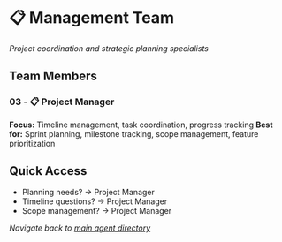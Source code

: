 # 📋 Management Team

*Project coordination and strategic planning specialists*

## Team Members

### **03 - 📋 Project Manager**
**Focus:** Timeline management, task coordination, progress tracking
**Best for:** Sprint planning, milestone tracking, scope management, feature prioritization

## Quick Access
- Planning needs? → Project Manager
- Timeline questions? → Project Manager
- Scope management? → Project Manager

*Navigate back to [main agent directory](../README.md)*